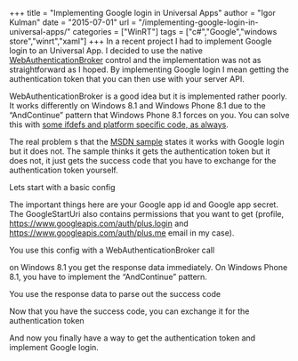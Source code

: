 +++
title = "Implementing Google login in Universal Apps"
author = "Igor Kulman"
date = "2015-07-01"
url = "/implementing-google-login-in-universal-apps/"
categories = ["WinRT"]
tags = ["c#","Google","windows store","winrt","xaml"]
+++
In a recent project I had to implement Google login to an Universal App. I decided to use the native [WebAuthenticationBroker][1] control and the implementation was not as straightforward as I hoped. By implementing Google login I mean getting the authentication token that you can then use with your server API.

WebAuthenticationBroker is a good idea but it is implemented rather poorly. It works differently on Windows 8.1 and Windows Phone 8.1 due to the &#8220;AndContinue&#8221; pattern that Windows Phone 8.1 forces on you. You can solve this with [some ifdefs and platform specific code, as always][2].

The real problem s that the [MSDN sample][3] states it works with Google login but it does not. The sample thinks it gets the authentication token but it does not, it just gets the success code that you have to exchange for the authentication token yourself. 

<!--more-->

Lets start with a basic config

<script src="https://gist.github.com/igorkulman/65a406f7f3cff48be3c5.js?file=config.cs"></script>

The important things here are your Google app id and Google app secret. The GoogleStartUri also contains permissions that you want to get (profile, https://www.googleapis.com/auth/plus.login and https://www.googleapis.com/auth/plus.me email in my case).

You use this config with a WebAuthenticationBroker call

<script src="https://gist.github.com/igorkulman/65a406f7f3cff48be3c5.js?file=login.cs"></script>

on Windows 8.1 you get the response data immediately. On Windows Phone 8.1, you have to implement the &#8220;AndContinue&#8221; pattern. 

You use the response data to parse out the success code

<script src="https://gist.github.com/igorkulman/65a406f7f3cff48be3c5.js?file=GetGoogleSuccessCode.cs"></script>

Now that you have the success code, you can exchange it for the authentication token

And now you finally have a way to get the authentication token and implement Google login.

<script src="https://gist.github.com/igorkulman/65a406f7f3cff48be3c5.js?file=GetToken.cs"></script>

 [1]: https://msdn.microsoft.com/en-us/library/windows.security.authentication.web.webauthenticationbroker.aspx
 [2]: http://blog.kulman.sk/why-universal-apps-as-not-as-universal-as-you-may-think/
 [3]: https://code.msdn.microsoft.com/windowsapps/Web-Authentication-d0485122
